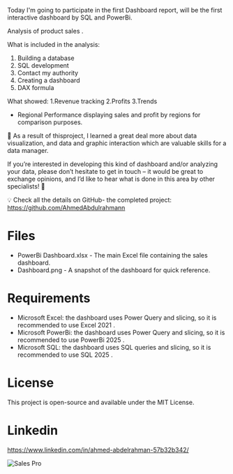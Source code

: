 Today I'm going to participate in the first Dashboard report, will be the first interactive dashboard by SQL and PowerBi.

Analysis of product sales .

What is included in the analysis:
1. Building a database
2. SQL development
2. Contact my authority
3. Creating a dashboard
4. DAX formula
 
What showed:
1.Revenue tracking
2.Profits
3.Trends

- Regional Performance displaying sales and profit by regions for comparison purposes.

💼 As a result of thisproject, I learned a great deal more about data visualization, and data and graphic interaction which are valuable skills for a data manager. 



If you’re interested in developing this kind of dashboard and/or analyzing your data, please don’t hesitate to get in touch – it would be great to exchange opinions, and I’d like to hear what is done in this area by other specialists! 🙌


💡 Check all the details on GitHub- the completed project:
https://github.com/AhmedAbdulrahmann

# Files
- PowerBi Dashboard.xlsx - The main Excel file containing the sales dashboard.
- Dashboard.png - A snapshot of the dashboard for quick reference.

# Requirements
- Microsoft Excel: the dashboard uses Power Query and slicing, so it is recommended to use Excel 2021 .
- Microsoft PowerBi: the dashboard uses Power Query and slicing, so it is recommended to use PowerBi 2025 .
- Microsoft SQL: the dashboard uses SQL queries and slicing, so it is recommended to use SQL 2025 .

# License
This project is open-source and available under the MIT License.


# Linkedin
https://www.linkedin.com/in/ahmed-abdelrahman-57b32b342/

![Sales Pro](https://github.com/user-attachments/assets/bfb32b17-8561-4344-9e17-3c27f249b1de)



